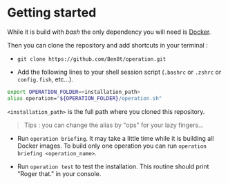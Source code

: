# Getting started

While it is build with *bash* the only dependency you will need is [Docker](https://docs.docker.com/install/).

Then you can clone the repository and add shortcuts in your terminal :

* `git clone https://github.com/Ben8t/operation.git`

* Add the following lines to your shell session script (`.bashrc` or `.zshrc` or `config.fish`, etc...).

```bash
export OPERATION_FOLDER=<installation_path>
alias operation="${OPERATION_FOLDER}/operation.sh"
```

`<installation_path>` is the full path where you cloned this repository.

> Tips : you can change the alias by "ops" for your lazy fingers...

* Run `operation briefing`. It may take a little time while it is building all Docker images. To build only one operation you can run `operation briefing <operation_name>`.

* Run `operation test` to test the installation. This routine should print "Roger that." in your console.

